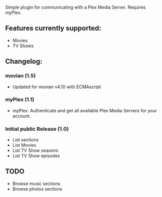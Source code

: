 Simple plugin for communicating with a Plex Media Server. Requires myPlex.

## Features currently supported:
- Movies
- TV Shows

## Changelog:
### movian (1.5)
- Updated for movian v4.10 with ECMAscript

### myPlex (1.1)
- myPlex. Authenticate and get all available Plex Media Servers for your account.

### Initial public Release (1.0)
- List sections
- List Movies
- List TV Show seasons
- List TV Show episodes

## TODO
- Browse music sections
- Browse photos sections
